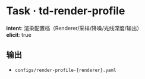 # Task · td-render-profile

**intent**: 渲染配置档（Renderer/采样/降噪/光线深度/输出）  
**elicit**: true

## 输出

- `configs/render-profile-{renderer}.yaml`
